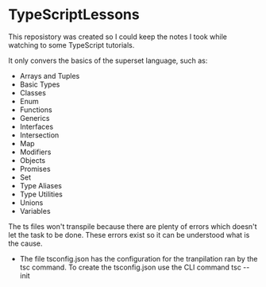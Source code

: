 # TypeScriptLessons


This reposistory was created so I could keep the notes I took while watching to some TypeScript tutorials.

It only convers the basics of the superset language, such as:

- Arrays and Tuples
- Basic Types
- Classes
- Enum
- Functions
- Generics
- Interfaces
- Intersection
- Map
- Modifiers
- Objects
- Promises
- Set
- Type Aliases
- Type Utilities
- Unions
- Variables

The ts files won't transpile because there are plenty of errors which doesn't let the task to be done. These errors exist so it can be understood what is the cause.


* The file tsconfig.json has the configuration for the tranpilation ran by the tsc command. To create the tsconfig.json use the CLI command tsc --init